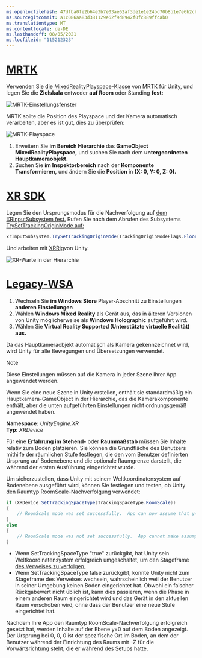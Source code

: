 ```yaml
---
ms.openlocfilehash: 47dfba0fe2b64e3b7e03ae62af3de1e1e24bd70b8b1e7e6b2cb40995428dbda2
ms.sourcegitcommit: a1c086aa83d381129e62f9d8942f0fc889ffcab0
ms.translationtype: MT
ms.contentlocale: de-DE
ms.lasthandoff: 08/05/2021
ms.locfileid: "115212323"
---
```

# <a name="mrtk"></a>[MRTK](#tab/mrtk)
<!-- NEVER CHANGE THE ABOVE LINE! -->

Verwenden Sie [die MixedRealityPlayspace-Klasse](/dotnet/api/microsoft.mixedreality.toolkit.mixedrealityplayspace) von MRTK für Unity, und legen Sie die **Zielskala** entweder **auf Room** oder Standing **fest:**

![MRTK-Einstellungsfenster](../../images/mrtk-target-scale.png)

MRTK sollte die Position des Playspace und der Kamera automatisch verarbeiten, aber es ist gut, dies zu überprüfen:

![MRTK-Playspace](../../images/mrtk-playspace.png)

1. Erweitern Sie **im Bereich Hierarchie** das **GameObject MixedRealityPlayspace,** und suchen Sie nach dem **untergeordneten Hauptkameraobjekt.**
2. Suchen Sie **im Inspektorbereich** nach der **Komponente Transformieren,** und ändern Sie die **Position** in **(X: 0, Y: 0, Z: 0).**

# <a name="xr-sdk"></a>[XR SDK](#tab/xr)
<!-- NEVER CHANGE THE ABOVE LINE! -->

Legen Sie den Ursprungsmodus für die Nachverfolgung auf [dem XRInputSubsystem fest.](https://docs.unity3d.com/Documentation/ScriptReference/XR.XRInputSubsystem.html) Rufen Sie nach dem Abrufen des Subsystems [TrySetTrackingOriginMode auf:](https://docs.unity3d.com/Documentation/ScriptReference/XR.XRInputSubsystem.TrySetTrackingOriginMode.html)

```cs
xrInputSubsystem.TrySetTrackingOriginMode(TrackingOriginModeFlags.Floor);
```

Und arbeiten mit [XRRig](https://docs.unity3d.com/Manual/configuring-project-for-xr.html)von Unity.

![XR-Warte in der Hierarchie](../../images/xrsdk-xrrig.png)

# <a name="legacy-wsa"></a>[Legacy-WSA](#tab/wsa)
<!-- NEVER CHANGE THE ABOVE LINE! -->

1. Wechseln Sie **im Windows Store** Player-Abschnitt zu Einstellungen **anderen Einstellungen**
2. Wählen **Windows Mixed Reality** als Gerät aus, das in älteren Versionen von Unity möglicherweise als **Windows Holographic** aufgeführt wird.
3. Wählen Sie **Virtual Reality Supported (Unterstützte virtuelle Realität) aus.**

Da das Hauptkameraobjekt automatisch als Kamera gekennzeichnet wird, wird Unity für alle Bewegungen und Übersetzungen verwendet.

>[!NOTE]
>Diese Einstellungen müssen auf die Kamera in jeder Szene Ihrer App angewendet werden.
>
>Wenn Sie eine neue Szene in Unity erstellen, enthält sie standardmäßig ein Hauptkamera-GameObject in der Hierarchie, das die Kamerakomponente enthält, aber die unten aufgeführten Einstellungen nicht ordnungsgemäß angewendet haben.

**Namespace:** *UnityEngine.XR*<br>
**Typ:** *XRDevice*

Für eine **Erfahrung im Stehend-** oder **Raummaßstab** müssen Sie Inhalte relativ zum Boden platzieren. Sie können die Grundfläche des **[](../../../../design/coordinate-systems.md#spatial-coordinate-systems)** Benutzers mithilfe der räumlichen Stufe festlegen, die den vom Benutzer definierten Ursprung auf Bodenebene und die optionale Raumgrenze darstellt, die während der ersten Ausführung eingerichtet wurde.

Um sicherzustellen, dass Unity mit seinem Weltkoordinatensystem auf Bodenebene ausgeführt wird, können Sie festlegen und testen, ob Unity den Raumtyp RoomScale-Nachverfolgung verwendet:

```cs
if (XRDevice.SetTrackingSpaceType(TrackingSpaceType.RoomScale))
{
    // RoomScale mode was set successfully.  App can now assume that y=0 in Unity world coordinate represents the floor.
}
else
{
    // RoomScale mode was not set successfully.  App cannot make assumptions about where the floor plane is.
}
```

* Wenn SetTrackingSpaceType "true" zurückgibt, hat Unity sein Weltkoordinatensystem erfolgreich umgeschaltet, um den Stageframe [des Verweises zu verfolgen.](../../../../design/coordinate-systems.md#spatial-coordinate-systems)
* Wenn SetTrackingSpaceType false zurückgibt, konnte Unity nicht zum Stageframe des Verweises wechseln, wahrscheinlich weil der Benutzer in seiner Umgebung keinen Boden eingerichtet hat. Obwohl ein falscher Rückgabewert nicht üblich ist, kann dies passieren, wenn die Phase in einem anderen Raum eingerichtet wird und das Gerät in den aktuellen Raum verschoben wird, ohne dass der Benutzer eine neue Stufe eingerichtet hat.

Nachdem Ihre App den Raumtyp RoomScale-Nachverfolgung erfolgreich gesetzt hat, werden Inhalte auf der Ebene y=0 auf dem Boden angezeigt. Der Ursprung bei 0, 0, 0 ist der spezifische Ort im Boden, an dem der Benutzer während der Einrichtung des Raums mit -Z für die Vorwärtsrichtung steht, die er während des Setups hatte.